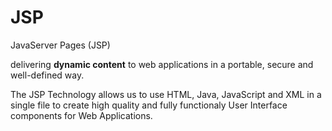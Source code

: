 
# JSP

JavaServer Pages (JSP)

delivering **dynamic content** to web applications in a portable, secure and well-defined way.

The JSP Technology allows us to use HTML, Java, JavaScript and XML in a single file to create high quality and fully functionaly User Interface components for Web Applications.
